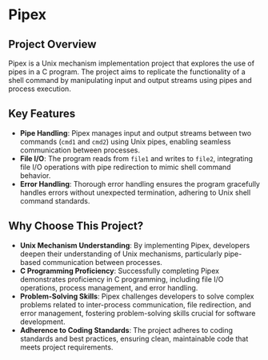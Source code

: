 # Pipex


## Project Overview

Pipex is a Unix mechanism implementation project that explores the use of pipes in a C program. The project aims to replicate the functionality of a shell command by manipulating input and output streams using pipes and process execution.

## Key Features

- **Pipe Handling**: Pipex manages input and output streams between two commands (`cmd1` and `cmd2`) using Unix pipes, enabling seamless communication between processes.
- **File I/O**: The program reads from `file1` and writes to `file2`, integrating file I/O operations with pipe redirection to mimic shell command behavior.
- **Error Handling**: Thorough error handling ensures the program gracefully handles errors without unexpected termination, adhering to Unix shell command standards.

## Why Choose This Project?

- **Unix Mechanism Understanding**: By implementing Pipex, developers deepen their understanding of Unix mechanisms, particularly pipe-based communication between processes.
- **C Programming Proficiency**: Successfully completing Pipex demonstrates proficiency in C programming, including file I/O operations, process management, and error handling.
- **Problem-Solving Skills**: Pipex challenges developers to solve complex problems related to inter-process communication, file redirection, and error management, fostering problem-solving skills crucial for software development.
- **Adherence to Coding Standards**: The project adheres to coding standards and best practices, ensuring clean, maintainable code that meets project requirements.

